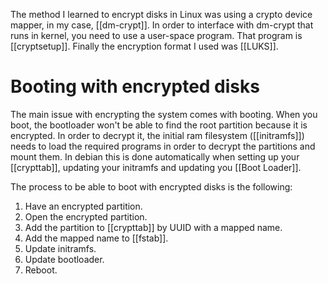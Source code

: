 The method I learned to encrypt disks in Linux was using a crypto device mapper, in my case, [[dm-crypt]]. In order to interface with dm-crypt that runs in kernel, you need to use a user-space program. That program is [[cryptsetup]]. Finally the encryption format I used was [[LUKS]].

# Booting with encrypted disks

The main issue with encrypting the system comes with booting. When you boot, the bootloader won't be able to find the root partition because it is encrypted. In order to decrypt it, the initial ram filesystem ([[initramfs]]) needs to load the required programs in order to decrypt the partitions and mount them. In debian this is done automatically when setting up your [[crypttab]], updating your initramfs and updating you [[Boot Loader]]. 

The process to be able to boot with encrypted disks is the following:

1. Have an encrypted partition.
2. Open the encrypted partition.
3. Add the partition to [[crypttab]] by UUID with a mapped name.
4. Add the mapped name to [[fstab]].
5. Update initramfs.
6. Update bootloader.
7. Reboot.